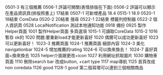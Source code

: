 0501-3 有三個推薦
0506-1 評論可開關(表情排版在下面)
0506-2 評論可以顯示在產品資訊頁(排版照書上) 17結束
0507-1 可新增產品 18.4
0515-1 18.9
0520-1 18結束 CoreData
0520-2 20結束 搜尋
0522-1 22結束 標籤列控制器
0522-2 個人資訊頁
0528 LocalNotification 測試本地通知功能
0918 備份
0925 製作Helper頁面
1001 製作Helper頁面 多頁選項
1015-1 可讀取CoreData
1015-2 
1016 暫存 ok的
1020 問題:要重新load才能更新喜好
1020 偶爾可以成功更新喜好
1023 可以更新喜好！
1023-3 推薦頁面
1024-1 推薦頁面 細部內容
1024-3 美化navigationbar
1024-5 增加推薦的rating
1024-6 可以換來換去！
1024-7 喜好頁面+換來換去
1025 helper介面跟更改+icon
1027 利用網址抓取圖片
1030 購物車頁面
1110 刪除search bar 改成button, +cart type
1117 map導航
1125 首頁改成non coredata
1126 good
1128-1 good 第二個耳環可以連到三個相關商品
